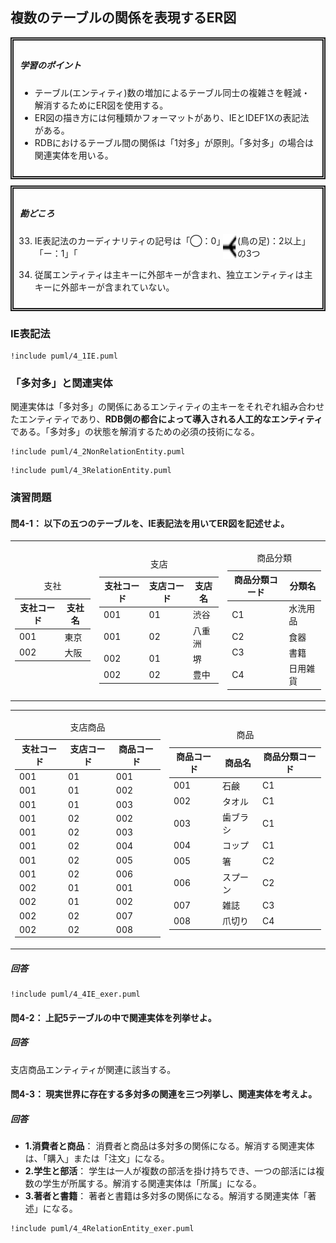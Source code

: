 ## 複数のテーブルの関係を表現するER図

<div style="padding: 10px; margin-bottom: 10px; border: 5px double;">
    <h5>学習のポイント</h5>
    <ul>
        <li>テーブル(エンティティ)数の増加によるテーブル同士の複雑さを軽減・解消するためにER図を使用する。</li>
        <li>ER図の描き方には何種類かフォーマットがあり、IEとIDEF1Xの表記法がある。</li>
        <li>RDBにおけるテーブル間の関係は「1対多」が原則。「多対多」の場合は関連実体を用いる。</li>
    </ul>
</div>

<div style="padding: 10px; margin-bottom: 10px; border: 5px double;">
    <h5>勘どころ</h5>
    <ol start=33>
        <li><p style="display: flex;">IE表記法のカーディナリティの記号は「◯：0」「ー：1」「<img src="images/crow_feet.png"/>(鳥の足)：2以上」の3つ</p></li>
        <li>従属エンティティは主キーに外部キーが含まれ、独立エンティティは主キーに外部キーが含まれていない。</li>
    </ol>
</div>

### IE表記法

```plantuml
!include puml/4_1IE.puml
```

### 「多対多」と関連実体

関連実体は「多対多」の関係にあるエンティティの主キーをそれぞれ組み合わせたエンティティであり、**RDB側の都合によって導入される人工的なエンティティ**である。「多対多」の状態を解消するための必須の技術になる。

```plantuml
!include puml/4_2NonRelationEntity.puml
```
```plantuml
!include puml/4_3RelationEntity.puml
```

<!-- 改ページ -->
<div style="page-break-before:always"></div>

### 演習問題

#### 問4-1： 以下の五つのテーブルを、IE表記法を用いてER図を記述せよ。

<!-- 支社テーブル、支店テーブル、商品分類テーブル -->
<table>
    <tr>
        <td>
            <table>
                <caption>支社</caption>
                <thead>
                <tr>
                    <th>支社コード</th>
                    <th>支社名</th>
                </tr>
                </thead>
                <tr>
                    <td>001</td>
                    <td>東京</td>
                </tr>
                <tr>
                    <td>002</td>
                    <td>大阪</td>
                </tr>
            </table>
        </td>
        <td>
            <table>
                <caption>支店</caption>
                <thead>
                <tr>
                    <th>支社コード</th>
                    <th>支店コード</th>
                    <th>支店名</th>
                </tr>
                </thead>
                <tr>
                    <td>001</td>
                    <td>01</td>
                    <td>渋谷</td>
                </tr>
                <tr>
                    <td>001</td>
                    <td>02</td>
                    <td>八重洲</td>
                </tr>
                <tr>
                    <td>002</td>
                    <td>01</td>
                    <td>堺</td>
                </tr>
                <tr>
                    <td>002</td>
                    <td>02</td>
                    <td>豊中</td>
                </tr>
            </table>
        </td>
        <td>
            <table>
                <caption>商品分類</caption>
                <thead>
                <tr>
                    <th>商品分類コード</th>
                    <th>分類名</th>
                </tr>
                </thead>
                <tr>
                    <td>C1</td>
                    <td>水洗用品</td>
                </tr>
                <tr>
                    <td>C2</td>
                    <td>食器</td>
                </tr>
                <tr>
                    <td>C3</td>
                    <td>書籍</td>
                </tr>
                <tr>
                    <td>C4</td>
                    <td>日用雑貨</td>
                </tr>
            </table>
        </td>
    </tr>
</table>

<!-- 支店商品テーブル、商品テーブル -->
<table>
    <tr>
        <td>
            <table>
                <caption>支店商品</caption>
                <thead>
                <tr>
                    <th>支社コード</th>
                    <th>支店コード</th>
                    <th>商品コード</th>
                </tr>
                </thead>
                <tr>
                    <td>001</td>
                    <td>01</td>
                    <td>001</td>
                </tr>
                <tr>
                    <td>001</td>
                    <td>01</td>
                    <td>002</td>
                </tr>
                <tr>
                    <td>001</td>
                    <td>01</td>
                    <td>003</td>
                </tr>
                <tr>
                    <td>001</td>
                    <td>02</td>
                    <td>002</td>
                </tr>
                <tr>
                    <td>001</td>
                    <td>02</td>
                    <td>003</td>
                </tr>
                <tr>
                    <td>001</td>
                    <td>02</td>
                    <td>004</td>
                </tr>
                <tr>
                    <td>001</td>
                    <td>02</td>
                    <td>005</td>
                </tr>
                <tr>
                    <td>001</td>
                    <td>02</td>
                    <td>006</td>
                </tr>
                <tr>
                    <td>002</td>
                    <td>01</td>
                    <td>001</td>
                </tr>
                <tr>
                    <td>002</td>
                    <td>01</td>
                    <td>002</td>
                </tr>
                <tr>
                    <td>002</td>
                    <td>02</td>
                    <td>007</td>
                </tr>
                <tr>
                    <td>002</td>
                    <td>02</td>
                    <td>008</td>
                </tr>
            </table>
        </td>
        <td>
            <table>
                <caption>商品</caption>
                <thead>
                <tr>
                    <th>商品コード</th>
                    <th>商品名</th>
                    <th>商品分類コード</th>
                </tr>
                </thead>
                <tr>
                    <td>001</td>
                    <td>石鹸</td>
                    <td>C1</td>
                </tr>
                <tr>
                    <td>002</td>
                    <td>タオル</td>
                    <td>C1</td>
                </tr>
                <tr>
                    <td>003</td>
                    <td>歯ブラシ</td>
                    <td>C1</td>
                </tr>
                <tr>
                    <td>004</td>
                    <td>コップ</td>
                    <td>C1</td>
                </tr>
                <tr>
                    <td>005</td>
                    <td>箸</td>
                    <td>C2</td>
                </tr>
                <tr>
                    <td>006</td>
                    <td>スプーン</td>
                    <td>C2</td>
                </tr>
                <tr>
                    <td>007</td>
                    <td>雑誌</td>
                    <td>C3</td>
                </tr>
                <tr>
                    <td>008</td>
                    <td>爪切り</td>
                    <td>C4</td>
                </tr>
            </table>
        </td>
    </tr>
</table>

##### 回答

```plantuml
!include puml/4_4IE_exer.puml
```

#### 問4-2： 上記5テーブルの中で関連実体を列挙せよ。

##### 回答

支店商品エンティティが関連に該当する。

#### 問4-3： 現実世界に存在する多対多の関連を三つ列挙し、関連実体を考えよ。

##### 回答

- **1.消費者と商品**： 消費者と商品は多対多の関係になる。解消する関連実体は、「購入」または「注文」になる。
- **2.学生と部活**： 学生は一人が複数の部活を掛け持ちでき、一つの部活には複数の学生が所属する。解消する関連実体は「所属」になる。
- **3.著者と書籍**： 著者と書籍は多対多の関係になる。解消する関連実体「著述」になる。

```plantuml
!include puml/4_4RelationEntity_exer.puml
```